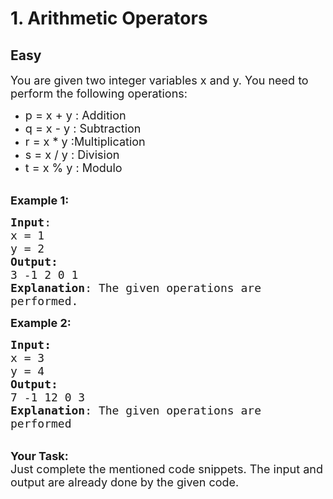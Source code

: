 # 1. Arithmetic Operators
## Easy
<div class="problem-statement">
                <p></p><p><span style="font-size:18px">You are given two integer variables x and y. You need to perform the following operations:</span></p>

<ul>
	<li><span style="font-size:18px">p = x + y : Addition</span></li>
	<li><span style="font-size:18px">q = x - y : Subtraction</span></li>
	<li><span style="font-size:18px">r = x * y :Multiplication</span></li>
	<li><span style="font-size:18px">s = x / y : Division</span></li>
	<li><span style="font-size:18px">t = x % y : Modulo</span></li>
</ul>

<p><br>
<span style="font-size:18px"><strong>Example 1:</strong></span></p>

<pre><span style="font-size:18px"><strong>Input</strong>:
x = 1
y = 2
<strong>Output:</strong> 
3 -1 2 0 1 
<strong>Explanation</strong>: The given operations are
performed.
</span></pre>

<p><span style="font-size:18px"><strong>Example 2:</strong></span></p>

<pre><span style="font-size:18px"><strong>Input:</strong>
x = 3 
y = 4 
<strong>Output:</strong> 
7 -1 12 0 3 
<strong>Explanation</strong>: The given operations are
performed</span></pre>

<p><br>
<span style="font-size:18px"><strong>Your Task:&nbsp; </strong><br>
Just complete the mentioned code snippets. The input and output are already done by the given code.</span></p>
 <p></p>
            </div>